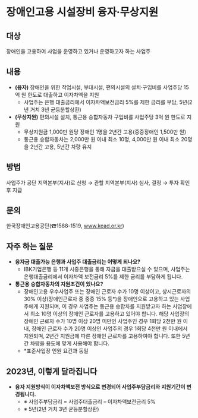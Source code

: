 # 장애인고용 시설장비 융자·무상지원

## 대상
장애인을 고용하여 사업을 운영하고 있거나 운영하고자 하는 사업주

## 내용
- **(융자)** 장애인을 위한 작업시설, 부대시설, 편의시설의 설치·구입비를 사업주당 15억 원 한도로 대출하고 이자차액을 지원
  - 사업주는 은행 대출금리에서 이자차액보전금리 5%를 제한 금리를 부담, 5년(2년 거치 3년 균등분할상환)
- **(무상지원)** 편의시설 설치, 통근용 승합자동차 구입비를 사업주당 3억 원 한도로 지원
  - 무상지원금 1,000만 원당 장애인 1명을 2년간 고용(중증장애인 1,500만 원)
  - 통근용 승합자동차는 2,000만 원 이내 최소 10명, 4,000만 원 이내 최소 20명을 2년간 고용, 5년간 차량 유지

## 방법
사업주가 공단 지역본부(지사)로 신청 → 관할 지역본부(지사) 심사, 결정 → 투자 확인 후 지급

## 문의
한국장애인고용공단(☎1588-1519, www.kead.or.kr)

## 자주 하는 질문
- **융자금 대출가능 은행과 사업주 대출금리는 어떻게 되나요?**
  - IBK기업은행 등 11개 시중은행을 통해 자금을 대출받으실 수 있으며, 사업주는 은행대출금리에서 이자차액 보전금리 5%를 제한 금리를 부담하게 됩니다.
- **통근용 승합자동차의 지원조건이 있나요?**
  - 장애인고용 우수사업주 또는 장애인 근로자 수가 10명 이상이고, 상시근로자의 30% 이상(장애인근로자 중 중증 15% 등*)을 장애인으로 고용하고 있는 사업주에게 지원되며, 이 경우 사업주는 통근용 승합차를 지원받고자 하는 사업장에서 최소 10명 이상의 장애인 근로자를 고용하고 있어야 합니다. 해당 사업장의 장애인 근로자 수가 10명 이상 20명 미만인 사업주인 경우 1회당 2천만 원 이내, 장애인 근로자 수가 20명 이상인 사업주의 경우 1회당 4천만 원 이내에서 지원되며, 2년간 지원금에 따른 장애인 근로자를 고용하여야 합니다. 또한 5년간 차량을 용도에 맞게 사용해야 합니다.
  - *표준사업장 인원 요건과 동일

## 2023년, 이렇게 달라집니다
- **융자 지원방식이 이자차액보전 방식으로 변경되어 사업주부담금리와 지원기간이 변경됩니다.**
  - ※ 사업주부담금리 = 사업주대출금리 – 이자차액보전금리 5%
  - ※ 5년(2년 거치 3년 균등분할상환)
